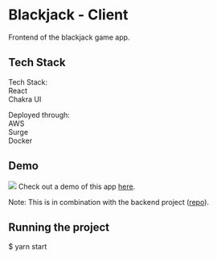 # Blackjack - Client

Frontend of the blackjack game app.

## Tech Stack

Tech Stack:<br/>
React <br/>
Chakra UI<br/>

Deployed through:<br/>
AWS<br/>
Surge<br/>
Docker

## Demo

![](blackjack-gif.gif)
Check out a demo of this app [here](http://fumbling-bite.surge.sh/).

Note: This is in combination with the backend project ([repo](https://github.com/seanysdan/blackjack-backend)).

## Running the project

$ yarn start
